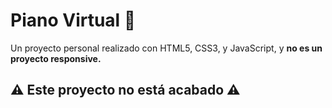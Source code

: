 # Piano Virtual 🎹

Un proyecto personal realizado con HTML5, CSS3, y JavaScript, y **no es un proyecto responsive.**

## ⚠️  Este proyecto no está acabado  ⚠️
